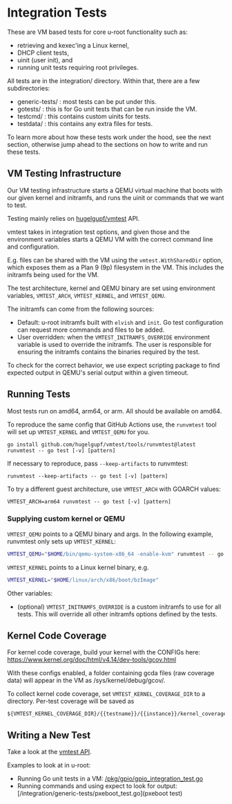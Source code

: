 # Integration Tests

These are VM based tests for core u-root functionality such as:

* retrieving and kexec'ing a Linux kernel,
* DHCP client tests,
* uinit (user init), and
* running unit tests requiring root privileges.

All tests are in the integration/ directory. Within that, there are a
few subdirectories:

* generic-tests/ : most tests can be put under this.
* gotests/ : this is for Go unit tests that can be run inside the VM.
* testcmd/ : this contains custom uinits for tests.
* testdata/ : this contains any extra files for tests.

To learn more about how these tests work under the hood, see the next section,
otherwise jump ahead to the sections on how to write and run these tests.

## VM Testing Infrastructure

Our VM testing infrastructure starts a QEMU virtual machine that boots with
our given kernel and initramfs, and runs the uinit or commands that we want to
test.

Testing mainly relies on [hugelgupf/vmtest](https://github.com/hugelgupf/vmtest)
API.

vmtest takes in integration test options, and given those and the environment
variables starts a QEMU VM with the correct command line and configuration.

E.g. files can be shared with the VM using the `vmtest.WithSharedDir` option,
which exposes them as a Plan 9 (9p) filesystem in the VM. This includes the
initramfs being used for the VM.

The test architecture, kernel and QEMU binary are set using environment
variables, `VMTEST_ARCH`, `VMTEST_KERNEL`, and `VMTEST_QEMU`.

The initramfs can come from the following sources:
* Default: u-root initramfs built with `elvish` and `init`. Go test
  configuration can request more commands and files to be added.
* User overridden: when the `VMTEST_INITRAMFS_OVERRIDE` environment variable is
  used to override the initramfs. The user is responsible for ensuring the
  initramfs contains the binaries required by the test.

To check for the correct behavior, we use expect scripting package to find
expected output in QEMU's serial output within a given timeout.

## Running Tests

Most tests run on amd64, arm64, or arm. All should be available on amd64.

To reproduce the same config that GitHub Actions use, the `runvmtest` tool will
set up `VMTEST_KERNEL` and `VMTEST_QEMU` for you.

```
go install github.com/hugelgupf/vmtest/tools/runvmtest@latest
runvmtest -- go test [-v] [pattern]
```

If necessary to reproduce, pass `--keep-artifacts` to runvmtest:

```
runvmtest --keep-artifacts -- go test [-v] [pattern]
```

To try a different guest architecture, use `VMTEST_ARCH` with GOARCH values:

```
VMTEST_ARCH=arm64 runvmtest -- go test [-v] [pattern]
```

### Supplying custom kernel or QEMU

`VMTEST_QEMU` points to a QEMU binary and args. In the following example,
runvmtest only sets up `VMTEST_KERNEL`:

```sh
VMTEST_QEMU="$HOME/bin/qemu-system-x86_64 -enable-kvm" runvmtest -- go test -v
```

`VMTEST_KERNEL` points to a Linux kernel binary, e.g.

```sh
VMTEST_KERNEL="$HOME/linux/arch/x86/boot/bzImage"
```

Other variables:

-   (optional) `VMTEST_INITRAMFS_OVERRIDE` is a custom initramfs to use for all
    tests. This will override all other initramfs options defined by the tests.

## Kernel Code Coverage

For kernel code coverage, build your kernel with the CONFIGs here:
https://www.kernel.org/doc/html/v4.14/dev-tools/gcov.html

With these configs enabled, a folder containing gcda files (raw coverage data)
will appear in the VM as /sys/kernel/debug/gcov/.

To collect kernel code coverage, set `VMTEST_KERNEL_COVERAGE_DIR` to a
directory. Per-test coverage will be saved as

```
${VMTEST_KERNEL_COVERAGE_DIR}/{{testname}}/{{instance}}/kernel_coverage.tar
```

## Writing a New Test

Take a look at the [vmtest
API](https://pkg.go.dev/github.com/hugelgupf/vmtest?utm_source=godoc).

Examples to look at in u-root:

* Running Go unit tests in a VM: [/pkg/gpio/gpio_integration_test.go](pkg/gpio)
* Running commands and using expect to look for output:
[/integration/generic-tests/pxeboot_test.go](pxeboot test)
